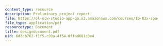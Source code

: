```yaml
---
content_type: resource
description: Preliminary project report.
file: https://ol-ocw-studio-app-qa.s3.amazonaws.com/courses/16-83x-space-systems-engineering-spring-2002-spring-2003/6d3cb762f1f5c99a4f540ffad681c0e4_designdocument.pdf
file_type: application/pdf
resourcetype: Document
title: designdocument.pdf
uid: 6d3cb762-f1f5-c99a-4f54-0ffad681c0e4
---
```

